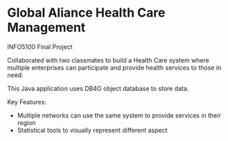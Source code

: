 # Global Aliance Health Care Management
INFO5100 Final Project

Collaborated with two classmates to build a Health Care system where multiple enterprises can participate and provide health services to those in need.

This Java application uses DB4O object database to store data.

Key Features:
- Multiple networks can use the same system to provide services in their region
- Statistical tools to visually represent different aspect 
